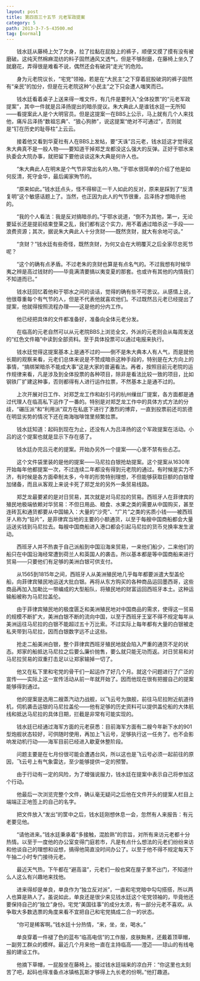 ```yaml
---
layout: post
title: 第四百三十五节 元老军政提案
category: 5
path: 2013-3-7-5-43500.md
tag: [normal]
---
```


　　钱水廷从藤椅上欠了欠身，拉了拉黏在屁股上的裤子，顺便又摸了摸有没有被磨破。这纯天然棉麻混纺的料子固然通风又透气，但是不够耐磨，在藤椅上坐久了就磨花，弄得很是难看不说，偶然还会有破洞“走光”的危险。

　　身为元老院议长，“宅党”领袖，若是在“大民主”之下穿着屁股破洞的裤子固然有“亲民”的加分，但是在元老院这种“小民主”之下只会遭人嗤笑而已。

　　钱水廷看着桌子上送来得一堆文件，有几件是要列入“全体投票”的“元老军政提案”，其中一件就是吕泽扬提出的暗杀提议。朱大典此人是谁钱水廷一无所知——看提案此人是个大明官员。但是这提案一在BBS上公示，马上就有几个人来找他，痛斥吕泽扬“数祖忘典”、“狼心狗肺”，说这提案“绝对不可通过”，否则就是“钉在历史的耻辱柱”上云云。

　　接着他又看到华夏社有人在BBS上发帖，要“天诛”吕元老，钱水廷这才觉得这朱大典真不是一般人物——要知道干掉郑芝龙都没这么强大的反弹。正好于鄂水来执委会大院办事，就把留下要他谈谈这朱大典是何许人也。

　　“朱大典此人在明末是个气节非常出名的人物。”于鄂水很简单的介绍了他是如何反清，死守金华，最后阖家殉节的。

　　“原来如此。”钱水廷点头，怪不得柳正一干人如此的反对，原来是踩到了“反清复明”这个敏感话题上了。当然，也正因为此人的气节很重，吕泽扬才想暗杀他的。

　　“我的个人看法：我是反对搞暗杀的。”于鄂水说道，“倒不为其他，第一，无论要延长还是提前结束登莱之乱，我们都有这个实力，用不着通过暗杀这一手段——浪费资源；其次，据说朱大典此人十分贪财——既然贪财，就大有余地可谈。”

　　“贪财？”钱水廷有些奇怪，既然贪财，为何又会在大明覆灭之后全家尽忠死节呢？

　　“这个的确有点矛盾。不过老朱的贪财也算是有点名气的。不过我想有时候华夷之辨是高过钱财的——毕竟满清要搞以夷变夏的那套。也或许有其他的内情我们不知道而已。”

　　钱水廷回忆着他和于鄂水之间的谈话，觉得的确有些不可思议。从感情上说，他很尊重每个有气节的人，但是不代表他就喜欢他们。不过既然吕元老已经提出了提案，他就得按照流程办理——这是他的分内工作。

　　他已经把具体的文件都准备好，准备向全体元老分发。

　　在临高的元老自然可以从元老院BBS上浏览全文，外派的元老则会从每周发送的“红色文件箱”中读到全部资料。至于具体投票可以通过电报来执行。

　　钱水廷觉得这提案基本上是通不过的——倒不是朱大典本人有人气，而是就他长期的观察来看，元老们总体来说是不赞成暗杀这种手段的，特别是在大方向上的事情，“搞绑架暗杀不能成大事”这是大家的普遍看法。再者，按照目前元老院的运作规律来看，凡是涉及到全体投票的各种项目，除非是看法比较一致的项目，比如钢铁厂扩建这种事，否则都得有人进行运作拉票，不然基本上是通不过的。

　　上次开展对日工作、对郑芝龙工作和赵引弓的杭州缫丝厂提案，各方面都是通过代理人在临高私下运作了一番的。特别是对郑芝龙工作中的具体方式方法的分歧，“碾压派”和“利用派”双方在私底下进行了激烈的博弈，一直到投票前还司凯德在明显劣势的情况下还在南海咖啡馆里频繁拉票。

　　钱水廷知道：起码到现在为止，还没有人为吕泽扬的这个军政提案在活动。小吕的这个提案也就是显示下存在感了。

　　钱水廷办完吕元老的提案。开始办另外一个提案——心里不禁有些忐忑。

　　这个文件袋里装的是他的提案——马尼拉白银抢劫提案。这个提案从1630年开始每年他都提案一次，不过连续二年都没有得到元老院的通过。有时候是实力不济，有时候是各方面牵制太多，今年的形势特别理想，不但能够获取巨额的白银增加储备，而且从客观上来说卡死了郑芝龙的另外一条贸易线路。

　　郑芝龙最要紧的是对日贸易，其次就是对马尼拉的贸易。西班牙人在菲律宾的殖民地极端依赖对华贸易：不但日用品、粮食、水果之类的需要从中国购买，甚至连砖瓦和通货都要从中国输入：大量的“沙壳”、“广片”之类的劣质小钱——被西班牙人称为“铅片”，是菲律宾当地的主要的小额通货，以至于每艘中国商船都会大量运送劣钱到马尼拉去。每艘中国商船进入港口都会引起马尼拉的货币兑换率发生波动。

　　西班牙人并不热衷于自己派船到中国沿海来贸易，一来他们船少，二来他们的船只在中国沿海经常遭到荷兰人和英国人的袭击。所以基本都是等中国商船来进行贸易——只要他们有足够的美洲白银可供支付。

　　从1565到1815年之间，西班牙人从美洲殖民地几乎每年都要派遣大型盖伦船，向菲律宾殖民地运送大批白银。再将从东方购买的各种商品运回墨西哥，这些商品再加入加勒比一带编成的大型船队，将殖民地的财富运回西班牙本土。这种运输船被称为马尼拉盖伦。

　　由于菲律宾殖民地的极度匮乏和美洲殖民地对中国商品的需求，使得这一贸易的规模不断扩大，美洲白银不断的流向中国，以至于西班牙王室不得不规定每年从美洲运往马尼拉的白银不能超过五十万比索。不过实际上每年都有大量的白银被走私夹带到马尼拉，因而白银数字远不止这些。

　　抢走二船美洲白银，整个菲律宾西班牙殖民地就会陷入严重的通货不足的状态。郑家的船抵达马尼拉之后要么廉价抛售，要么就只能无功而返。对日贸易和对马尼拉贸易的双重打击足以让郑家输掉一切了。

　　他又在私下里和宅党的骨干们一起运作了好几个月。就这个问题进行了广泛的宣传——实际上这一宣传活动从前一年就开始了。因而他现在很有把握自己的提案能够得到通过。

　　他的提案是选用二艘蒸汽动力战舰，以飞云号为旗舰，前往马尼拉附近航道待机，伺机袭击运银的马尼拉盖伦——他有足够的历史资料可以提供盖伦船的大体航线和抵达马尼拉的具体日期，拦截是非常有可能实现的。

　　钱水廷已经通过海军方面的元老获悉：目前海军方面有二艘今年新下水的901型炮舰状态较好，可供随时使用，再加上飞云号，足够执行这一任务了。也不会影响发动机行动——海军目前已经进入歇夏休整阶段。

　　问题主要是在七月份很可能会遭遇台风，所以这也是飞云号必须一起前往的原因，飞云号上有气象雷达，至少能够提供一定的预警。

　　由于行动有一定的风险，为了增强说服力，钱水廷在提案中表示自己将参加这个行动。

　　他最后一次浏览完整个文件，确认毫无疑问之后他在文件开头的提案人栏目上端端正正地签上的自己的名字。

　　把文件放入“发出”的筐中之后，钱水廷刚想休息一会，忽然有人来报告：有元老要见他。

　　“请他进来。”钱水廷秉承着“多接触，混脸熟”的宗旨，对所有来访元老都十分热情。以至于一度他的办公室变得门庭若市，凡是有点什么想法的元老们纷纷来访和他谈自己的理想和设想，搞得他简直没时间办公了。以至于他不得不规定每天下午抽二小时专门接待元老。

　　最近天气热，下午都在“避高温”，元老们一般也窝在屋子里不出门，不知道什么人这么有兴趣地来找他。

　　进来得却是单良，单良作为“独立反对派”，一直和宅党暗中勾勾搭搭，所以两人也算是熟人了。虽说如此，单良还是很少来见钱水廷这个宅党领袖的，毕竟他还要保持自己的“独立”身份。宅党“美国往事”的成分太浓，有一部分元老不喜欢。从争取大多数选票的角度来看不宜把自己和宅党搞成二合一的状态。

　　“你可是稀客啊。”钱水廷十分热情，“来，坐，坐，喝水。”

　　单良穿着一件褪了色的蓝布“临高电信”的工作服，皮肤黝黑，还戴着顶草帽，一副劳工群众的模样。最近几个月来他一直在主持临高——澄迈——琼山的有线电报的建设工作。

　　他摘下草帽，一屁股坐在藤椅上。接过钱水廷端来的凉白开：“你这里也太刻苦了吧，起码也得准备点冰镇格瓦斯才够得上九长老的份啊。”他打趣道。
